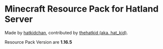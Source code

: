 # Minecraft Resource Pack for Hatland Server

Made by [hatkidchan](https://github.com/hatkidchan), contributed by [thehatkid (aka. hat_kid)](https://github.com/thehatkid).

Resource Pack Version are __1.16.5__